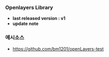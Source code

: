 ### Openlayers Library
- **last released version : v1**
- **update note**

### 예시소스
- https://github.com/bm1201/openLayers-test
